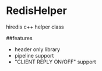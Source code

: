 # RedisHelperhiredis c++ helper class##features - header only library - pipeline support  - "CLIENT REPLY ON/OFF" support